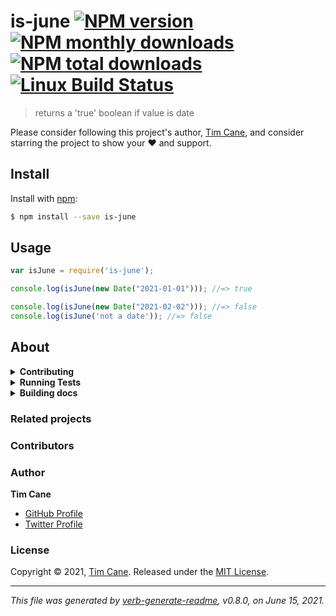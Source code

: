 # is-june [![NPM version](https://img.shields.io/npm/v/is-june.svg?style=flat)](https://www.npmjs.com/package/is-june) [![NPM monthly downloads](https://img.shields.io/npm/dm/is-june.svg?style=flat)](https://npmjs.org/package/is-june) [![NPM total downloads](https://img.shields.io/npm/dt/is-june.svg?style=flat)](https://npmjs.org/package/is-june) [![Linux Build Status](https://img.shields.io/travis/TJC-js/is-june.svg?style=flat&label=Travis)](https://travis-ci.org/TJC-js/is-june) 

> returns a 'true' boolean if value is date

Please consider following this project's author, [Tim Cane](https://github.com/timcane), and consider starring the project to show your :heart: and support.

## Install
Install with [npm](https://www.npmjs.com/):

```sh
$ npm install --save is-june
```

## Usage

```js
var isJune = require('is-june');

console.log(isJune(new Date("2021-01-01"))); //=> true

console.log(isJune(new Date("2021-02-02"))); //=> false
console.log(isJune('not a date')); //=> false
```

## About
<details>
  <summary><strong>Contributing</strong></summary>

Pull requests and stars are always welcome. For bugs and feature requests, [please create an issue](../../issues/new).

</details>

<details>
  <summary><strong>Running Tests</strong></summary>

Running and reviewing unit tests is a great way to get familiarized with a library and its API. You can install dependencies and run tests with the following command:

```sh
$ npm install && npm test
```

</details>

<details>
  <summary><strong>Building docs</strong></summary>

_(This project's readme.md is generated by [verb](https://github.com/verbose/verb-generate-readme), please don't edit the readme directly. Any changes to the readme must be made in the [.verb.md](.verb.md) readme template.)_

To generate the readme, run the following command:

```sh
$ npm install -g verbose/verb#dev verb-generate-readme && verb
```

</details>

### Related projects

### Contributors

### Author
**Tim Cane**
+ [GitHub Profile](https://github.com/timcane)
+ [Twitter Profile](https://twitter.com/timcane)

### License
Copyright © 2021, [Tim Cane](https://github.com/timcane).
Released under the [MIT License](LICENSE).

***

_This file was generated by [verb-generate-readme](https://github.com/verbose/verb-generate-readme), v0.8.0, on June 15, 2021._

